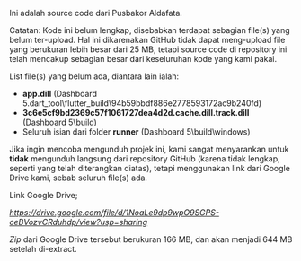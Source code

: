 Ini adalah source code dari Pusbakor Aldafata.

Catatan: Kode ini belum lengkap, disebabkan terdapat sebagian file(s) yang belum ter-upload. Hal ini dikarenakan GitHub tidak dapat meng-upload file yang berukuran lebih besar dari 25 MB, tetapi source code di repository ini telah mencakup sebagian besar dari keseluruhan kode yang kami pakai.

List file(s) yang belum ada, diantara lain ialah:

- **app.dill** (Dashboard 5.dart_tool\flutter_build\94b59bbdf886e2778593172ac9b240fd)
- **3c6e5cf9bd2369c57f1061727dea4d2d.cache.dill.track.dill** (Dashboard 5\build)
- Seluruh isian dari folder **runner** (Dashboard 5\build\windows)

Jika ingin mencoba mengunduh projek ini, kami sangat menyarankan untuk **tidak** mengunduh langsung dari repository GitHub (karena tidak lengkap, seperti yang telah diterangkan diatas), tetapi menggunakan link dari Google Drive kami, sebab seluruh file(s) ada.

Link Google Drive;

_https://drive.google.com/file/d/1NoaLe9dp9wpO9SGPS-ceBVozvCRduhdp/view?usp=sharing_

_Zip_ dari Google Drive tersebut berukuran 166 MB, dan akan menjadi 644 MB setelah di-extract.
